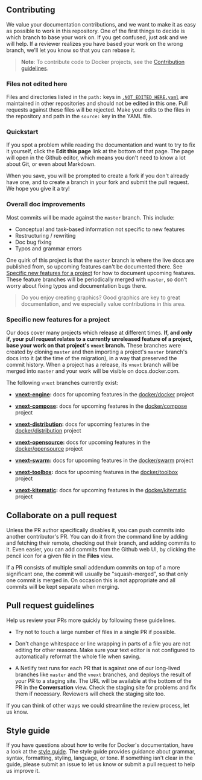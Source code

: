 ## Contributing

We value your documentation contributions, and we want to make it as easy as possible to work in this repository. One of the first things to decide is which branch to base your work on. If you get confused, just ask and we will help. If a reviewer realizes you have based your work on the wrong branch, we'll let you know so that you can rebase it.

> **Note**: To contribute code to Docker projects, see the [Contribution guidelines](opensource/project/who-written-for).

### Files not edited here

Files and directories listed in the `path:` keys in [`.NOT_EDITED_HERE.yaml`](/_data/not_edited_here.yaml) are maintained in other repositories and should not be edited in this one. Pull requests against these files will be rejected. Make your edits to the files in the repository and path in the `source:` key in the YAML file.

### Quickstart

If you spot a problem while reading the documentation and want to try to fix it yourself, click the **Edit this page** link at the bottom of that page. The page will open in the Github editor, which means you don't need to know a lot about Git, or even about Markdown.

When you save, you will be prompted to create a fork if you don't already have one, and to create a branch in your fork and submit the pull request. We hope you give it a try!

### Overall doc improvements

Most commits will be made against the `master` branch. This include:

- Conceptual and task-based information not specific to new features
- Restructuring / rewriting
- Doc bug fixing
- Typos and grammar errors

One quirk of this project is that the `master` branch is where the live docs are published from, so upcoming features can't be documented there. See [Specific new features for a project](#specific-new-features-for-a-project) for how to document upcoming features. These feature branches will be periodically merged with `master`, so don't worry about fixing typos and documentation bugs there.

> Do you enjoy creating graphics? Good graphics are key to great documentation, and we especially value contributions in this area.

### Specific new features for a project

Our docs cover many projects which release at different times. **If, and only if, your pull request relates to a currently unreleased feature of a project, base your work on that project's `vnext` branch.** These branches were created by cloning `master` and then importing a project's `master` branch's docs into it (at the time of the migration), in a way that preserved the commit history. When a project has a release, its `vnext` branch will be merged into `master` and your work will be visible on docs.docker.com.

The following `vnext` branches currently exist:

- **[vnext-engine](https://github.com/docker/docker.github.io/tree/vnext-engine):** docs for upcoming features in the [docker/docker](https://github.com/moby/moby/) project

- **[vnext-compose](https://github.com/docker/docker.github.io/tree/vnext-compose):** docs for upcoming features in the [docker/compose](https://github.com/docker/compose/) project

- **[vnext-distribution](https://github.com/docker/docker.github.io/tree/vnext-distribution):** docs for upcoming features in the [docker/distribution](https://github.com/docker/distribution/) project

- **[vnext-opensource](https://github.com/docker/docker.github.io/tree/vnext-opensource):** docs for upcoming features in the [docker/opensource](https://github.com/docker/opensource/) project

- **[vnext-swarm](https://github.com/docker/docker.github.io/tree/vnext-swarm):** docs for upcoming features in the [docker/swarm](https://github.com/docker/swarm/) project

- **[vnext-toolbox](https://github.com/docker/docker.github.io/tree/vnext-toolbox):** docs for upcoming features in the [docker/toolbox](https://github.com/docker/toolbox/) project

- **[vnext-kitematic](https://github.com/docker/docker.github.io/tree/vnext-kitematic):** docs for upcoming features in the [docker/kitematic](https://github.com/docker/kitematic/) project

## Collaborate on a pull request

Unless the PR author specifically disables it, you can push commits into another contributor's PR. You can do it from the command line by adding and fetching their remote, checking out their branch, and adding commits to it. Even easier, you can add commits from the Github web UI, by clicking the pencil icon for a given file in the **Files** view.

If a PR consists of multiple small addendum commits on top of a more significant one, the commit will usually be "squash-merged", so that only one commit is merged in. On occasion this is not appropriate and all commits will be kept separate when merging.

## Pull request guidelines

Help us review your PRs more quickly by following these guidelines.

- Try not to touch a large number of files in a single PR if possible.

- Don't change whitespace or line wrapping in parts of a file you are not editing for other reasons. Make sure your text editor is not configured to automatically reformat the whole file when saving.

- A Netlify test runs for each PR that is against one of our long-lived branches like `master` and the `vnext` branches, and deploys the result of your PR to a staging site. The URL will be available at the bottom of the PR in the **Conversation** view. Check the staging site for problems and fix them if necessary. Reviewers will check the staging site too.

If you can think of other ways we could streamline the review process, let us know.

## Style guide

If you have questions about how to write for Docker's documentation, have a look at the [style guide](https://docs.docker.com/opensource/doc-style/). The style guide provides guidance about grammar, syntax, formatting, styling, language, or tone. If something isn't clear in the guide, please submit an issue to let us know or submit a pull request to help us improve it.